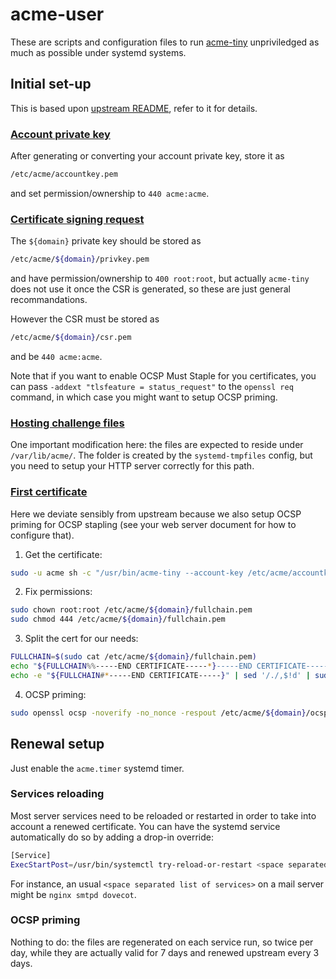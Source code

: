 # acme-user

These are scripts and configuration files to run
[acme-tiny](https://github.com/diafygi/acme-tiny) unpriviledged as much as
possible under systemd systems.

## Initial set-up

This is based upon [upstream README](https://github.com/diafygi/acme-tiny#readme=), refer to it for details.

### [Account private key](https://github.com/diafygi/acme-tiny#step-1-create-a-lets-encrypt-account-private-key-if-you-havent-already=)

After generating or converting your account private key, store it as
```sh
/etc/acme/accountkey.pem
```
and set permission/ownership to `440 acme:acme`.

### [Certificate signing request](https://github.com/diafygi/acme-tiny#step-2-create-a-certificate-signing-request-csr-for-your-domains=)

The `${domain}` private key should be stored as
```sh
/etc/acme/${domain}/privkey.pem
```
and have permission/ownership to `400 root:root`, but actually `acme-tiny` does
not use it once the CSR is generated, so these are just general recommandations.

However the CSR must be stored as
```sh
/etc/acme/${domain}/csr.pem
```
and be `440 acme:acme`.

Note that if you want to enable OCSP Must Staple for you certificates, you can
pass `-addext "tlsfeature = status_request"` to the `openssl req` command, in
which case you might want to setup OCSP priming.

### [Hosting challenge files](https://github.com/diafygi/acme-tiny#step-3-make-your-website-host-challenge-files=)

One important modification here: the files are expected to reside under
`/var/lib/acme/`. The folder is created by the `systemd-tmpfiles` config,
but you need to setup your HTTP server correctly for this path.

### [First certificate](https://github.com/diafygi/acme-tiny#step-4-get-a-signed-certificate)

Here we deviate sensibly from upstream because we also setup OCSP priming for
OCSP stapling (see your web server document for how to configure that).

1. Get the certificate:
```sh
sudo -u acme sh -c "/usr/bin/acme-tiny --account-key /etc/acme/accountkey.pem --csr /etc/acme/${domain}/csr.pem --acme-dir /var/lib/acme/ > /etc/acme/${domain}/fullchain.pem"
```
2. Fix permissions:
```sh
sudo chown root:root /etc/acme/${domain}/fullchain.pem
sudo chmod 444 /etc/acme/${domain}/fullchain.pem
```
3. Split the cert for our needs:
```sh
FULLCHAIN=$(sudo cat /etc/acme/${domain}/fullchain.pem)
echo "${FULLCHAIN%%-----END CERTIFICATE-----*}-----END CERTIFICATE-----" | sudo tee /etc/acme/${domain}/cert.pem
echo -e "${FULLCHAIN#*-----END CERTIFICATE-----}" | sed '/./,$!d' | sudo tee /etc/acme/${domain}/chain.pem
```
4. OCSP priming:
```sh
sudo openssl ocsp -noverify -no_nonce -respout /etc/acme/${domain}/ocsp.der -issuer /etc/acme/${domain}/chain.pem -cert /etc/acme/${domain}/cert.pem -url $(sudo openssl x509 -noout -ocsp_uri -in /etc/acme/${domain}/cert.pem)
```

## Renewal setup

Just enable the `acme.timer` systemd timer.

### Services reloading

Most server services need to be reloaded or restarted in order to take into
account a renewed certificate. You can have the systemd service automatically
do so by adding a drop-in override:
```sh
[Service]
ExecStartPost=/usr/bin/systemctl try-reload-or-restart <space separated list of services>
```
For instance, an usual `<space separated list of services>` on a mail server
might be `nginx smtpd dovecot`.

### OCSP priming

Nothing to do: the files are regenerated on each service run, so twice per day,
while they are actually valid for 7 days and renewed upstream every 3 days.
